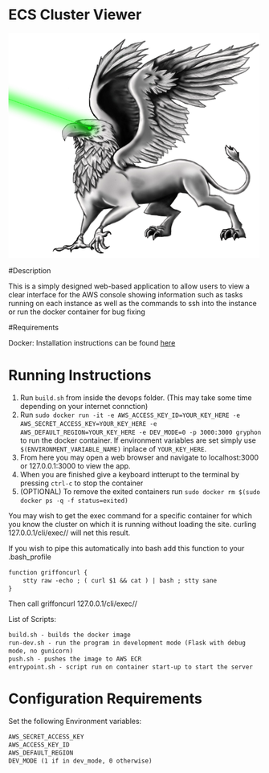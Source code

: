 ECS Cluster Viewer
==================

<img src="/mascot.png?raw=true" width="500">

#Description

This is a simply designed web-based application to allow users to view a clear interface for the AWS console showing information such as tasks running on each instance as well as the commands to ssh into the instance or run the docker container for bug fixing

#Requirements

Docker: Installation instructions can be found [here](https://docs.docker.com/engine/installation/)

# Running Instructions

1. Run `build.sh` from inside the devops folder. (This may take some time depending on your internet connction)
2. Run `sudo docker run -it -e AWS_ACCESS_KEY_ID=YOUR_KEY_HERE -e AWS_SECRET_ACCESS_KEY=YOUR_KEY_HERE -e AWS_DEFAULT_REGION=YOUR_KEY_HERE -e DEV_MODE=0 -p 3000:3000 gryphon` to run the docker container. If environment variables are set simply use `$(ENVIRONMENT_VARIABLE_NAME)` inplace of `YOUR_KEY_HERE`.
3. From here you may open a web browser and navigate to localhost:3000 or 127.0.0.1:3000 to view the app.
4. When you are finished give a keyboard intterupt to the terminal by pressing `ctrl-c` to stop the container
5. (OPTIONAL) To remove the exited containers run `sudo docker rm $(sudo docker ps -q -f status=exited)`

You may wish to get the exec command for a specific container for which you know the cluster on which it is running without loading the site. curling 127.0.0.1/cli/exec/<cluster>/<container> will net this result.

If you wish to pipe this automatically into bash add this function to your .bash_profile

    function griffoncurl {
        stty raw -echo ; ( curl $1 && cat ) | bash ; stty sane
    }

Then call griffoncurl 127.0.0.1/cli/exec/<cluster>/<container>

List of Scripts:

	build.sh - builds the docker image
	run-dev.sh - run the program in development mode (Flask with debug mode, no gunicorn)
	push.sh - pushes the image to AWS ECR
	entrypoint.sh - script run on container start-up to start the server

# Configuration Requirements

Set the following Environment variables:

	AWS_SECRET_ACCESS_KEY
	AWS_ACCESS_KEY_ID
	AWS_DEFAULT_REGION
	DEV_MODE (1 if in dev_mode, 0 otherwise)



